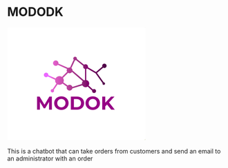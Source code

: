 # MODODK

![](modok_logo.png)


This is a chatbot that can take orders from customers and send an email to an administrator
with an order
